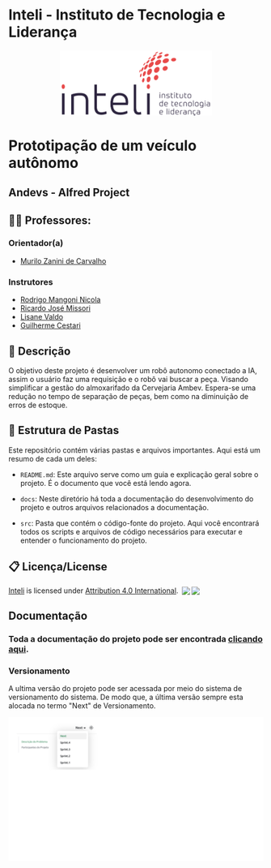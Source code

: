# Inteli - Instituto de Tecnologia e Liderança 

<p align="center">
<a href= "https://www.inteli.edu.br/"><img src="https://raw.githubusercontent.com/2023M8T2-Inteli/grupo1/main/docs/static/img/inteli.png" alt="Inteli - Instituto de Tecnologia e Liderança" width="300px"></a>
</p>

# Prototipação de um veículo autônomo

## Andevs - Alfred Project

## :teacher: Professores:
### Orientador(a) 
- <a href="https://www.linkedin.com/in/murilo-zanini-de-carvalho-0980415b/">Murilo Zanini de Carvalho</a>
### Instrutores
- <a href="https://www.linkedin.com/in/rodrigo-mangoni-nicola-537027158/">Rodrigo Mangoni Nicola</a>
- <a href="https://www.linkedin.com/in/ricardo-jos%C3%A9-missori/">Ricardo José Missori</a> 
- <a href="https://www.linkedin.com/in/lisane-valdo/">Lisane Valdo</a>
- <a href="https://www.linkedin.com/in/gui-cestari/">Guilherme Cestari</a> 

## 📝 Descrição

O objetivo deste projeto é desenvolver um robô autonomo conectado a IA, assim o usuário faz uma requisição e o robô vai buscar a peça. Visando simplificar a gestão do almoxarifado da Cervejaria Ambev. Espera-se uma redução no tempo de separação de peças, bem como na diminuição de erros de estoque.

## 📁 Estrutura de Pastas

Este repositório contém várias pastas e arquivos importantes. Aqui está um resumo de cada um deles:

- `README.md`: Este arquivo serve como um guia e explicação geral sobre o projeto. É o documento que você está lendo agora.

- `docs`: Neste diretório há toda a documentação do desenvolvimento do projeto e outros arquivos relacionados a documentação.

- `src`: Pasta que contém o código-fonte do projeto. Aqui você encontrará todos os scripts e arquivos de código necessários para executar e entender o funcionamento do projeto.

## 📋 Licença/License

<a rel="cc:attributionURL dct:creator" property="cc:attributionName" href="https://github.com/2023M8T2-Inteli/grupo3">Inteli</a> is licensed under <a href="http://creativecommons.org/licenses/by/4.0/?ref=chooser-v1" target="_blank" rel="license noopener noreferrer" style="display:inline-block;">Attribution 4.0 International</a>. <img style="height:22px!important;margin-left:3px;vertical-align:text-bottom;" src="https://mirrors.creativecommons.org/presskit/icons/cc.svg?ref=chooser-v1"><img style="height:22px!important;margin-left:3px;vertical-align:text-bottom;" src="https://mirrors.creativecommons.org/presskit/icons/by.svg?ref=chooser-v1"><p xmlns:cc="http://creativecommons.org/ns#" xmlns:dct="http://purl.org/dc/terms/"></p>

## Documentação

### Toda a documentação do projeto pode ser encontrada [clicando aqui](https://2023m8t2-inteli.github.io/andevs/docs/intro).

### Versionamento
A ultima versão do projeto pode ser acessada por meio do sistema de versionamento do sistema. 
De modo que, a última versão sempre esta alocada no termo "Next" de Versionamento. 

![Versionamento](https://github.com/2023M8T2-Inteli/andevs/blob/main/docs/docs/poc/img/Andevs.png)

